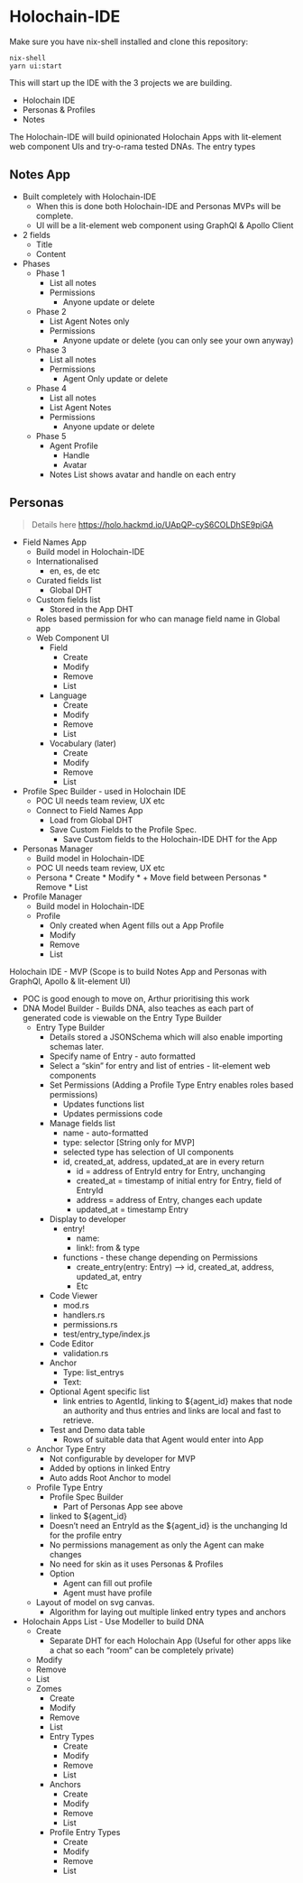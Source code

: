 # Holochain-IDE

Make sure you have nix-shell installed and clone this repository:

```
nix-shell
yarn ui:start
```

This will start up the IDE with the 3 projects we are building. 
- Holochain IDE
- Personas & Profiles
- Notes

The Holochain-IDE will build opinionated Holochain Apps with lit-element web component UIs and try-o-rama tested DNAs. The entry types

## Notes App
* Built completely with Holochain-IDE
    * When this is done both Holochain-IDE and Personas MVPs will be complete.
    * UI will be a lit-element web component using GraphQl & Apollo Client
* 2 fields
    * Title
    * Content
* Phases
    * Phase 1
        * List all notes
        * Permissions
            * Anyone update or delete
    * Phase 2
        * List Agent Notes only
        * Permissions
            * Anyone update or delete (you can only see your own anyway)
    * Phase 3
        * List all notes
        * Permissions
            * Agent Only update or delete
    * Phase 4
        * List all notes
        * List Agent Notes
        * Permissions
            * Anyone update or delete
    * Phase 5
        * Agent Profile
            * Handle
            * Avatar
        * Notes List shows avatar and handle on each entry


## Personas 
> Details here https://holo.hackmd.io/UApQP-cyS6COLDhSE9piGA
* Field Names App
    * Build model in Holochain-IDE
    * Internationalised
        * en, es, de etc
    * Curated fields list
        * Global DHT
    * Custom fields list
        * Stored in the App DHT
    * Roles based permission for who can manage field name in Global app
    * Web Component UI
        * Field
            * Create
            * Modify
            * Remove
            * List
        * Language
            * Create
            * Modify
            * Remove
            * List
        * Vocabulary (later)
            * Create
            * Modify
            * Remove
            * List
* Profile Spec Builder - used in Holochain IDE
    * POC UI needs team review, UX etc
    * Connect to Field Names App
        * Load from Global DHT
        * Save Custom Fields to the Profile Spec.
            * Save Custom fields to the Holochain-IDE DHT for the App
* Personas Manager
    * Build model in Holochain-IDE
    * POC UI needs team review, UX etc
    * Persona
            * Create
            * Modify
                * + Move field between Personas
            * Remove
            * List
* Profile Manager
    * Build model in Holochain-IDE
    * Profile
        * Only created when Agent fills out a App Profile
        * Modify
        * Remove
        * List


Holochain IDE - MVP
(Scope is to build Notes App and Personas with GraphQl, Apollo & lit-element UI)
* POC is good enough to move on, Arthur prioritising this work
* DNA Model Builder - Builds DNA, also teaches as each part of generated code is viewable on the Entry Type Builder
    * Entry Type Builder
        * Details stored a JSONSchema which will also enable importing schemas later.
        * Specify name of Entry - auto formatted
        * Select a “skin” for entry and list of entries - lit-element web components
        * Set Permissions (Adding a Profile Type Entry enables roles based permissions)
            * Updates functions list
            * Updates permissions code
        * Manage fields list
            * name - auto-formatted
            * type: selector [String only for MVP]
            * selected type has selection of UI components
            * id, created_at, address, updated_at are in every return
                * id = address of EntryId entry for Entry, unchanging
                * created_at = timestamp of initial entry for Entry, field of EntryId
                * address = address of Entry, changes each update
                * updated_at = timestamp Entry
        * Display to developer
            * entry!
                * name:
                * link!: from & type
            * functions - these change depending on Permissions
                * create_entry(entry: Entry) —> id, created_at, address, updated_at, entry
                * Etc
        * Code Viewer
            * mod.rs
            * handlers.rs
            * permissions.rs
            * test/entry_type/index.js
        * Code Editor
            * validation.rs
        * Anchor
            * Type: list_entrys
            * Text:
        * Optional Agent specific list
            * link entries to AgentId, linking to ${agent_id} makes that node an authority and thus entries and links are local and fast to retrieve.
        * Test and Demo data table
            * Rows of suitable data that Agent would enter into App
    * Anchor Type Entry
        * Not configurable by developer for MVP
        * Added by options in linked Entry
        * Auto adds Root Anchor to model
    * Profile Type Entry
        * Profile Spec Builder
            * Part of Personas App see above
        * linked to ${agent_id}
        * Doesn’t need an EntryId as the ${agent_id} is the unchanging Id for the profile entry
        * No permissions management as only the Agent can make changes
        * No need for skin as it uses Personas & Profiles
        * Option
            * Agent can fill out profile
            * Agent must have profile
    * Layout of model on svg canvas.
        * Algorithm for laying out multiple linked entry types and anchors
* Holochain Apps List - Use Modeller to build DNA
    * Create
        * Separate DHT for each Holochain App (Useful for other apps like a chat so each “room” can be completely private)
    * Modify
    * Remove
    * List
    * Zomes
        * Create
        * Modify
        * Remove
        * List
        * Entry Types
            * Create
            * Modify
            * Remove
            * List
        * Anchors
            * Create
            * Modify
            * Remove
            * List
        * Profile Entry Types
            * Create
            * Modify
            * Remove
            * List

